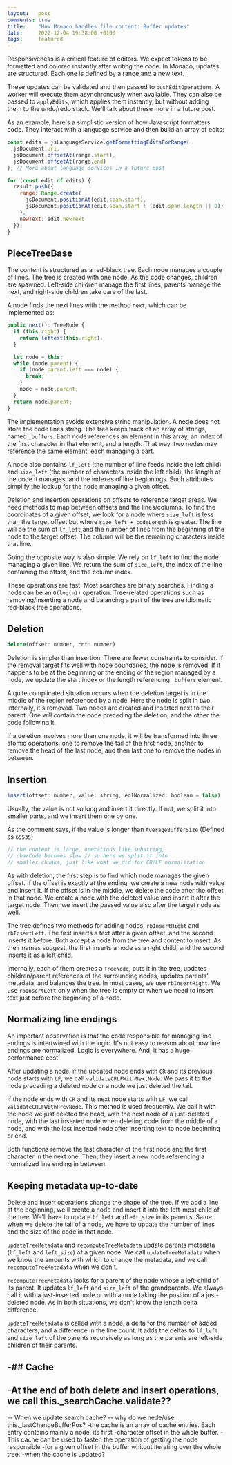 ```yaml
---
layout:   post
comments: true
title:    "How Monaco handles file content: Buffer updates"
date:     2022-12-04 19:38:00 +0100
tags:     featured
---
```


Responsiveness is a critical feature of editors.
We expect tokens to be formatted and colored instantly
after writing the code.
In Monaco, updates are structured.
Each one is defined by a range and a new text.

These updates can be validated and then passed to `pushEditOperations`.
A worker will execute them asynchronously when available.
They can also be passed to `applyEdits`,
which applies them instantly,
but without adding them to the undo/redo stack.
We'll talk about these more in a future post.

As an example, here's a simplistic version of how Javascript formatters code.
They interact with a language service and then build an array of edits:
```javascript
const edits = jsLanguageService.getFormattingEditsForRange(
  jsDocument.uri,
  jsDocument.offsetAt(range.start),
  jsDocument.offsetAt(range.end)
); // More about language services in a future post

for (const edit of edits) {
  result.push({
    range: Range.create(
      jsDocument.positionAt(edit.span.start),
      jsDocument.positionAt(edit.span.start + (edit.span.length || 0))
    ),
    newText: edit.newText
  });
}
```


## PieceTreeBase

The content is structured as a red-black tree.
Each node manages a couple of lines.
The tree is created with one node.
As the code changes, children are spawned.
Left-side children manage the first lines,
parents manage the next,
and right-side children take care of the last.

A node finds the next lines with the method `next`,
which can be implemented as:
```javascript
public next(): TreeNode {
  if (this.right) {
    return leftest(this.right);
  }

  let node = this;
  while (node.parent) {
    if (node.parent.left === node) {
      break;
    }
    node = node.parent;
  }
  return node.parent;
}

```

The implementation avoids extensive string manipulation.
A node does not store the code lines string.
The tree keeps track of an array of strings, named `_buffers`.
Each node references an element in this array, an index of the first
character in that element, and a length.
That way, two nodes may reference the same element,
each managing a part.

A node also contains
`lf_left` (the number of line feeds inside the left child)
and `size_left` (the number of characters inside the left child),
the length of the code it manages, and the indexes of line beginnings.
Such attributes simplify the lookup for the node managing a given offset.

Deletion and insertion operations on offsets to reference target areas.
We need methods to map between offsets and the lines/columns.
To find the coordinates of a given offset, we look for a node
where `size_left` is less than the target offset but where `size_left + codeLength`
is greater.
The line will be the sum of `lf_left` and the number of lines from the beginning
of the node to the target offset.
The column will be the remaining characters inside that line.

Going the opposite way is also simple. We rely on `lf_left` to find
the node managing a given line.
We return the sum of `size_left`,
the index of the line containing the offset, and the column index.

These operations are fast.
Most searches are binary searches.
Finding a node can be an `O(log(n))` operation.
Tree-related operations such as removing/inserting a node
and balancing a part of the tree are idiomatic red-black tree operations.


## Deletion

```javascript
delete(offset: number, cnt: number)
```

Deletion is simpler than insertion. There are fewer constraints to consider.
If the removal target fits well with node boundaries,
the node is removed.
If it happens to be at the beginning
or the ending of the region managed by a node,
we update the start index or the length referencing `_buffers` element.

A quite complicated situation occurs when the deletion target is in the middle of
the region referenced by a node.
Here the node is split in two. Internally, it's removed.
Two nodes are created and inserted next to their parent.
One will contain the code preceding the deletion,
and the other the code following it.

If a deletion involves more than one node,
it will be transformed into three atomic operations:
one to remove the tail of the first node,
another to remove the head of the last node,
and then last one to remove the nodes in between.


## Insertion

```javascript
insert(offset: number, value: string, eolNormalized: boolean = false)
```

Usually, the value is not so long and insert it directly.
If not, we split it into smaller parts,
and we insert them one by one.

As the comment says, if the value is longer than `AverageBufferSize` (Defined as `65535`)
```javascript
// the content is large, operations like substring,
// charCode becomes slow // so here we split it into
// smaller chunks, just like what we did for CR/LF normalization
```

As with deletion, the first step is to find which node manages the given offset.
If the offset is exactly at the ending, we create a new node with value
and insert it.
If the offset is in the middle,
we delete the code after the offset in that node.
We create a node with the deleted value and insert it after the target node.
Then, we insert the passed value also after the target node as well.

The tree defines two methods for adding nodes, `rbInsertRight` and `rbInsertLeft`.
The first inserts a text after a given offset, and the second inserts it before.
Both accept a node from the tree and content to insert.
As their names suggest, the first inserts a node as a right child,
and the second inserts it as a left child.

Internally, each of them creates a `TreeNode`, puts it in the tree, updates
children/parent references of the surrounding nodes, updates parents' metadata,
and balances the tree.
In most cases, we use `rbInsertRight`.
We use `rbInsertLeft` only when the tree is empty or when we need to insert text
just before the beginning of a node.

## Normalizing line endings
An important observation is that the code responsible for managing line endings
is intertwined with the logic. It's not easy to reason about how line endings
are normalized. Logic is everywhere.
And, it has a huge performance cost.

After updating a node,
if the updated node ends with `CR` and its previous node starts with `LF`,
we call `validateCRLFWithNextNode`. We pass it to the node preceding a deleted node
or a node we just deleted the tail.

If the node ends with `CR` and its next node starts with `LF`,
we call `validateCRLFWithPrevNode`.
This method is used frequently.
We call it with the node we just deleted the head,
with the next node of a just-deleted node,
with the last inserted node when deleting code from the middle of a node,
and with the last inserted node after inserting text to node beginning or end.

Both functions remove the last character of the first node
and the first character in the next one.
Then, they insert a new node referencing a normalized line ending in between.


## Keeping metadata up-to-date

Delete and insert operations change the shape of the tree.
If we add a line at the beginning, we'll create a node and insert it into the left-most
child of the tree.
We'll have to update `lf_left` and`left_size` in its parents.
Same when we delete the tail of a node,
we have to update the number of lines and the size of the code in that node.

`updateTreeMetadata` and `recomputeTreeMetadata` update
parents metadata (`lf_left` and `left_size`) of a given node.
We call `updateTreeMetadata` when we know the amounts with which to change
the metadata, and we call `recomputeTreeMetadata` when we don't.

`recomputeTreeMetadata` looks for a parent of the node whose a left-child of its parent.
It updates `lf_left` and `size_left` of the grandparents.
We always call it with a just-inserted node
or with a node taking the position of a just-deleted node.
As in both situations, we don't know the length delta difference.

`updateTreeMetadata` is called with a node, a delta for the number of added characters,
and a difference in the line count.
It adds the deltas to `lf_left` and `size_left` of the parents recursively as long as
the parents are left-side children of their parents.


-## Cache
-
-At the end of both delete and insert operations, we call this._searchCache.validate??
-
-- When we update search cache?
-- why do we nede/use this._lastChangeBufferPos?
-the cache is an array of cache entries. Each entry contains mainly a node, its first
-character offset in the whole buffer.
-This cache can be used to fasten the operation of getting the node responsible
-for a given offset in the buffer whitout iterating over the whole tree.
-when the cache is updated?
